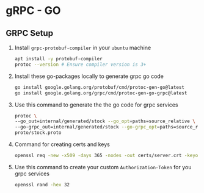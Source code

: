 # gRPC - GO

## GRPC Setup

1. Install `grpc-protobuf-compiler` in your `ubuntu` machine

   ```bash
   apt install -y protobuf-compiler
   protoc --version # Ensure compiler version is 3+
   ```

2. Install these go-packages locally to generate grpc go code

   ```bash
   go install google.golang.org/protobuf/cmd/protoc-gen-go@latest
   go install google.golang.org/grpc/cmd/protoc-gen-go-grpc@latest
   ```

3. Use this command to generate the the go code for grpc services

   ```bash
   protoc \
   --go_out=internal/generated/stock --go_opt=paths=source_relative \
   --go-grpc_out=internal/generated/stock --go-grpc_opt=paths=source_relative \
   proto/stock.proto
   ```

4. Command for creating certs and keys

   ```bash
   openssl req -new -x509 -days 365 -nodes -out certs/server.crt -keyout certs/server.key -subj "/CN=localhost"
   ```

5. Use this command to create your custom `Authorization-Token` for you grpc services

   ```bash
   openssl rand -hex 32
   ```
